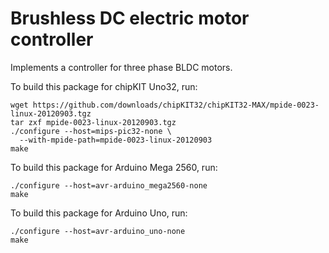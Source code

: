 Brushless DC electric motor controller
======================================

Implements a controller for three phase BLDC motors.

To build this package for chipKIT Uno32, run:

    wget https://github.com/downloads/chipKIT32/chipKIT32-MAX/mpide-0023-linux-20120903.tgz
    tar zxf mpide-0023-linux-20120903.tgz
    ./configure --host=mips-pic32-none \
      --with-mpide-path=mpide-0023-linux-20120903
    make

To build this package for Arduino Mega 2560, run:

    ./configure --host=avr-arduino_mega2560-none
    make

To build this package for Arduino Uno, run:

    ./configure --host=avr-arduino_uno-none
    make
